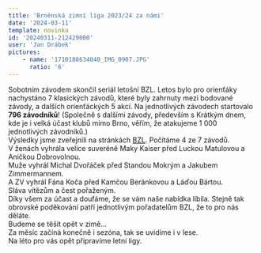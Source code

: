 ```yaml
---
title: 'Brněnská zimní liga 2023/24 za námi'
date: '2024-03-11'
template: novinka
id: '20240311-212429000'
user: 'Jan Drábek'
pictures:
    - name: '1710188634040_IMG_0907.JPG'
      ratio: '6'
---
```

Sobotním závodem skončil seriál letošní BZL. Letos bylo pro orienťáky nachystáno 7 klasických závodů, které byly zahrnuty mezi bodované závody, a dalších orienťáckých 5 akcí. Na jednotlivých závodech startovalo **796 závodníků**! (Společně s dalšími závody, především s Krátkým dnem, kde je i velká účast klubů mimo Brno, věřím, že atakujeme 1 000 jednotlivých závodníků.)  
Výsledky jsme zveřejnili na stránkách [BZL](https://bzl.zabiny.club/23-24/results). Počítáme 4 ze 7 závodů.  
V ženách vyhrála velice suveréně Maky Kaiser před Luckou Matulovou a Aničkou Dobrovolnou.  
Muže vyhrál Michal Dvořáček před Standou Mokrým a Jakubem Zimmermannem.  
A ZV vyhrál Fána Koča před Kamčou Beránkovou a Láďou Bártou.  
Sláva vítězům a čest pořaženým.  
Díky všem za účast a doufáme, že se vám naše nabídka líbila. Stejně tak obrovské poděkování patří jednotlivým pořadatelům BZL, že to pro nás děláte.  
Budeme se těšit opět v zimě...  
Za měsíc začíná konečně i sezóna, tak se uvidíme i v lese.  
Na léto pro vás opět připravíme letní ligy.
